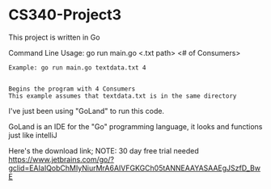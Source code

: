# CS340-Project3

This project is written in Go 

Command Line Usage: go run main.go <.txt path> <# of Consumers>

    Example: go run main.go textdata.txt 4


    Begins the program with 4 Consumers 
    This example assumes that textdata.txt is in the same directory




I've just been using "GoLand" to run this code. 

GoLand is an IDE for the "Go" programming language, 
it looks and functions just like intelliJ

Here's the download link; NOTE: 30 day free trial needed
https://www.jetbrains.com/go/?gclid=EAIaIQobChMIyNiurMrA6AIVFGKGCh05tANNEAAYASAAEgJSzfD_BwE
